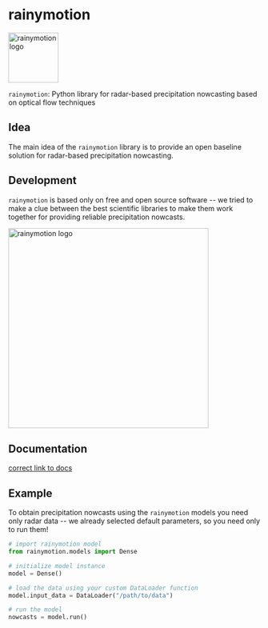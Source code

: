 # rainymotion

<img src="https://raw.githubusercontent.com/hydrogo/rainymotion/master/docs/source/notebooks/images/rainymotion_logo.png?token=AHVXCrIEMLmGdiBWKkgdJvKaMI3zEixFks5bPKkPwA%3D%3D" alt="rainymotion logo" width="100px"/>


`rainymotion`:
Python library for radar-based precipitation nowcasting based on optical flow techniques

## Idea 
The main idea of the `rainymotion` library is to provide an open baseline solution for radar-based precipitation nowcasting. 

## Development
`rainymotion` is based only on free and open source software -- we tried to make a clue between the best scientific libraries to make them work together for providing reliable precipitation nowcasts.

<img src="https://raw.githubusercontent.com/hydrogo/rainymotion/master/docs/source/notebooks/images/rainymotionisbasedonfoss.png?token=AHVXCi_RMqwkS_B0pbmzBHO3ZtdPN5Iiks5bPLEIwA%3D%3D" alt="rainymotion logo" width="400px">

## Documentation

[correct link to docs](example.com)

## Example

To obtain precipitation nowcasts using the `rainymotion` models you need only radar data -- we already selected default parameters, so you need only to run them!

```python
# import rainymotion model
from rainymotion.models import Dense

# initialize model instance
model = Dense()

# load the data using your custom DataLoader function
model.input_data = DataLoader("/path/to/data")

# run the model
nowcasts = model.run()
```

